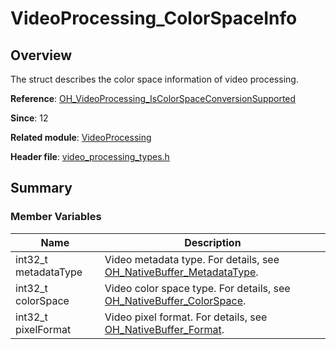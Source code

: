 # VideoProcessing_ColorSpaceInfo
<!--Kit: Media Kit-->
<!--Subsystem: Multimedia-->
<!--Owner: @wang-haizhou6-->
<!--Designer: @HmQQQ-->
<!--Tester: @xchaosioda-->
<!--Adviser: @zengyawen-->

## Overview

The struct describes the color space information of video processing.

**Reference**: [OH_VideoProcessing_IsColorSpaceConversionSupported](capi-video-processing-h.md#oh_videoprocessing_iscolorspaceconversionsupported)

**Since**: 12

**Related module**: [VideoProcessing](capi-videoprocessing.md)

**Header file**: [video_processing_types.h](capi-video-processing-types-h.md)

## Summary

### Member Variables

| Name| Description|
| -- | -- |
| int32_t metadataType | Video metadata type. For details, see [OH_NativeBuffer_MetadataType](../apis-arkgraphics2d/capi-buffer-common-h.md#oh_nativebuffer_metadatatype).|
| int32_t colorSpace | Video color space type. For details, see [OH_NativeBuffer_ColorSpace](../apis-arkgraphics2d/capi-buffer-common-h.md#oh_nativebuffer_colorspace).|
| int32_t pixelFormat | Video pixel format. For details, see [OH_NativeBuffer_Format](../apis-arkgraphics2d/capi-native-buffer-h.md#oh_nativebuffer_format).|

<!--no_check-->